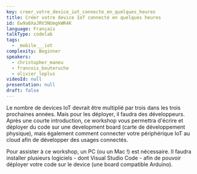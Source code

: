 ```yaml
---
key: creer_votre_device_iot_connecte_en_quelques_heures
title: Créer votre device IoT connecté en quelques heures
id: Ew9a8XaJRV3NUmgkWR4K
language: Français
talkType: codelab
tags:
  - _mobile___iot
complexity: Beginner
speakers:
  - christopher_maneu
  - francois_bouteruche
  - olivier_leplus
videoId: null
presentation: null
draft: false
---
```

Le nombre de devices IoT devrait être multiplié par trois dans les trois prochaines années. Mais pour les déployer, il faudra des développeurs.
Après une courte introduction, ce workshop vous permettra d'écrire et déployer du code sur une development board (carte de développement physique), mais également comment connecter votre périphérique IoT au cloud afin de développer des usages connectés.

Pour assister à ce workshop, un PC (ou un Mac !) est nécessaire. Il faudra installer plusieurs logiciels - dont Visual Studio Code - afin de pouvoir déployer votre code sur le device (une board compatible Arduino).